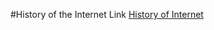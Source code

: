#History of the Internet Link
[History of Internet](http://historyofinternet.eastus.azurecontainer.io)